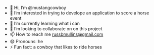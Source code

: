 - 👋 Hi, I’m @mustangcowboy
- 👀 I’m interested in trying to develope an application to score a horse event
- 🌱 I’m currently learning what i can
- 💞️ I’m looking to collaborate on on this project
- 📫 How to reach me russbmullins@gmail.com
- 😄 Pronouns: he
- ⚡ Fun fact: a cowboy that likes to ride horses

<!---
mustangcowboy/mustangcowboy is a ✨ special ✨ repository because its `README.md` (this file) appears on your GitHub profile.
You can click the Preview link to take a look at your changes.
--->
